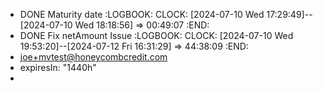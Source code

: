 - DONE Maturity date
  :LOGBOOK:
  CLOCK: [2024-07-10 Wed 17:29:49]--[2024-07-10 Wed 18:18:56] =>  00:49:07
  :END:
- DONE Fix netAmount Issue
  :LOGBOOK:
  CLOCK: [2024-07-10 Wed 19:53:20]--[2024-07-12 Fri 16:31:29] =>  44:38:09
  :END:
- joe+mvtest@honeycombcredit.com
- expiresIn: "1440h"
-